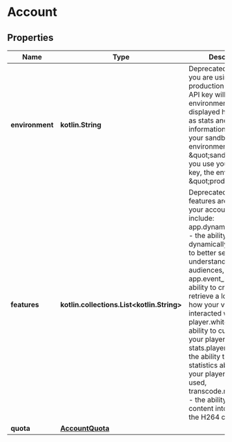 
# Account

## Properties
Name | Type | Description | Notes
------------ | ------------- | ------------- | -------------
**environment** | **kotlin.String** | Deprecated. Whether you are using your production or sandbox API key will impact what environment is displayed here, as well as stats and features information. If you use your sandbox key, the environment is \&quot;sandbox.\&quot; If you use your production key, the environment is \&quot;production.\&quot; |  [optional]
**features** | **kotlin.collections.List&lt;kotlin.String&gt;** | Deprecated. What features are enabled for your account. Choices include: app.dynamic_metadata - the ability to dynamically tag videos to better segment and understand your audiences, app.event_log - the ability to create and retrieve a log detailing how your videos were interacted with, player.white_label - the ability to customise your player, stats.player_events - the ability to see statistics about how your player is being used, transcode.mp4_support - the ability to reformat content into mp4 using the H264 codec. |  [optional]
**quota** | [**AccountQuota**](AccountQuota.md) |  |  [optional]



